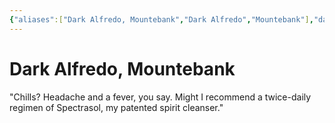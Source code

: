 ```yaml
---
{"aliases":["Dark Alfredo, Mountebank","Dark Alfredo","Mountebank"],"date-created":"2024-09-16T14:52","date-modified":"2024-09-16T15:09","dg-publish":true,"tags":["moonrise"],"title":"Dark Alfredo, Mountebank","dg-path":"moonrise/Dark Alfredo.md","permalink":"/moonrise/dark-alfredo/","dgPassFrontmatter":true}
---
```



# Dark Alfredo, Mountebank

"Chills? Headache and a fever, you say. Might I recommend a twice-daily regimen of Spectrasol, my patented spirit cleanser."


